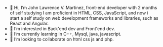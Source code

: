 - 👋 Hi, I’m John Lawrence V. Martinez, front-end developer with 2 months of self studying I am proficient in HTML,
  CSS, JavaScript, and now i start a self study on web development frameworks and libraries,
   such as React and Angular.
- 👀 I’m interested in Back'end dev and Front'end dev.
- 🌱 I’m currently learning in C++, Mysql, java, javascript.
- 💞️ I’m looking to collaborate on html css js and php.


<!---
YujiTech/YujiTech is a ✨ special ✨ repository because its `README.md` (this file) appears on your GitHub profile.
You can click the Preview link to take a look at your changes.
--->
